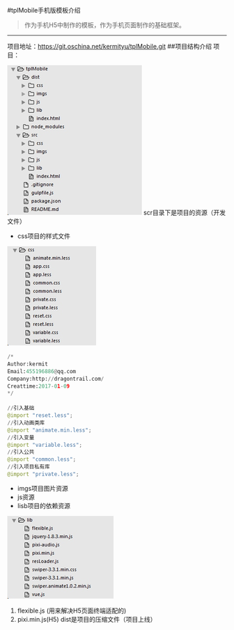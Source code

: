 #tplMobile手机版模板介绍
>作为手机H5中制作的模板，作为手机页面制作的基础框架。

- - - - 
项目地址：<https://git.oschina.net/kermityu/tplMobile.git>
##项目结构介绍
项目：


![](./_image/2017-02-16-18-07-02.jpg)
scr目录下是项目的资源（开发文件）
- css项目的样式文件
    
![](./_image/2017-02-16-18-13-39.jpg)
```python
/*
Author:kermit
Email:455196886@qq.com
Company:http://dragontrail.com/
Creattime:2017-01-09
*/

//引入基础
@import "reset.less";
//引入动画类库
@import "animate.min.less";
//引入变量
@import "variable.less";
//引入公共
@import "common.less";
//引入项目私有库
@import "private.less";

```
- imgs项目图片资源
- js资源
- lisb项目的依赖资源

![](./_image/2017-02-16-18-15-27.jpg)
1. flexible.js (用来解决H5页面终端适配的)
2. pixi.min.js(H5)
dist是项目的压缩文件（项目上线）

